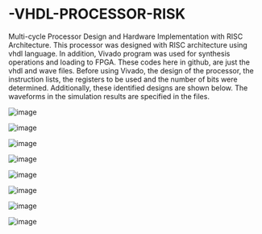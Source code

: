 # -VHDL-PROCESSOR-RISK
Multi-cycle Processor Design and Hardware Implementation with RISC Architecture.
This processor was designed with RISC architecture using vhdl language. 
In addition, Vivado program was used for synthesis operations and loading to FPGA.
These codes here in github, are just the vhdl and wave files.
Before using Vivado, the design of the processor, the instruction lists, the registers to be used and the number of bits were determined. Additionally, these identified designs are shown below.
The waveforms in the simulation results are specified in the files.



![image](https://user-images.githubusercontent.com/76498114/219227793-26e7cb5c-be12-4410-940e-9483a2cccd60.png)

![image](https://user-images.githubusercontent.com/76498114/219228027-0fd24694-c60e-4d79-8bf3-cc59ec9e84e9.png)

![image](https://user-images.githubusercontent.com/76498114/219228140-e41490be-dd34-4f85-9e38-ba241f882fdb.png)



![image](https://user-images.githubusercontent.com/76498114/219225256-5008bfec-b277-428e-a41e-8ece4ba3216a.png)


![image](https://user-images.githubusercontent.com/76498114/219224600-15c1b552-cbf3-4d8f-b1e8-c33ac1d8396c.png)

![image](https://user-images.githubusercontent.com/76498114/219224962-9e3aacff-683b-4364-97cf-50ec2698844a.png)

![image](https://user-images.githubusercontent.com/76498114/219225102-99c7f761-8fd5-48a5-a6ac-ab6d17f00d7a.png)

![image](https://user-images.githubusercontent.com/76498114/219225174-17a40718-c962-4f09-8bc4-47472f583e03.png)


